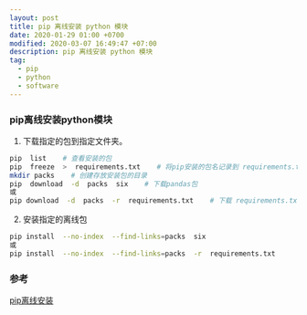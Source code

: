 ```yaml
---
layout: post
title: pip 离线安装 python 模块
date: 2020-01-29 01:00 +0700
modified: 2020-03-07 16:49:47 +07:00
description: pip 离线安装 python 模块
tag:
  - pip
  - python
  - software
---
```


### pip离线安装python模块

1. 下载指定的包到指定文件夹。
  ```bash
  pip  list    # 查看安装的包
  pip  freeze  >  requirements.txt    # 将pip安装的包名记录到 requirements.txt 文件中
  mkdir packs    # 创建存放安装包的目录
  pip  download  -d  packs  six    # 下载pandas包
  或
  pip download  -d  packs  -r  requirements.txt    # 下载 requirements.txt 列出的所有包
  ```
  
  
2. 安装指定的离线包
  ```bash
  pip install  --no-index  --find-links=packs  six
  或   
  pip install  --no-index  --find-links=packs  -r  requirements.txt
  ```
  

### 参考

[pip离线安装](https://www.cnblogs.com/wt11/p/6216508.html)
